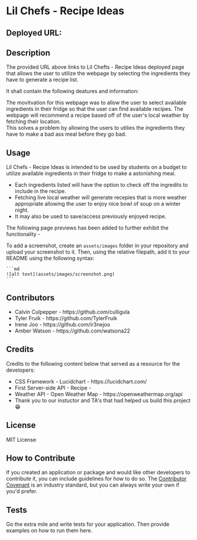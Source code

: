 # Lil Chefs - Recipe Ideas

## Deployed URL:

## Description

The provided URL above links to Lil Chefts - Recipe Ideas deployed page that allows the user to utilize the webpage by selecting the ingredients they have to generate a recipe list.

It shall contain the following deatures and information:

The movitvation for this webpage was to allow the user to select available ingredients in their fridge so that the user can find available recipes. The webpage will recommend a recipe based off of the user's local weather by fetching their location.  
This solves a problem by allowing the users to utilies the ingredients they have to make a bad ass meal before they go bad.

## Usage

Lil Chefs - Recipe Ideas is intended to be used by students on a budget to utilize available ingredients in their fridge to make a astonishing meal.

<ul>
<li>Each ingredients listed will have the option to check off the ingredits to include in the recipe.</li>
<li>Fetching live local weather will generate recepies that is more weather appropriate allowing the user to enjoy nice bowl of soup on a winter night.</li> 
<li>It may also be used to save/access previously enjoyed recipe.</li>
</ul>

The following page previews has been added to further exhibit the functionality -

To add a screenshot, create an `assets/images` folder in your repository and upload your screenshot to it. Then, using the relative filepath, add it to your README using the following syntax:

    ```md
    ![alt text](assets/images/screenshot.png)
    ```

## Contributors

<ul>
<li>Calvin Culpepper - https://github.com/culligula</li>
<li>Tyler Fruik - https://github.com/TylerFruik</li>
<li>Irene Joo - https://github.com/ir3nejoo</li>
<li>Amber Watson - https://github.com/watsona22</li>
</ul>

## Credits

Credits to the following content below that served as a resource for the developers:

<ul>
<li>CSS Framework - Lucidchart - https://lucidchart.com/</li>
<li>First Server-side API - Recipe -</li>
<li>Weather API - Open Weather Map - https://openweathermap.org/api</li>
<li>Thank you to our instuctor and TA's that had helped us build this project 😁</li>
</ul>

## License

MIT License

## How to Contribute

If you created an application or package and would like other developers to contribute it, you can include guidelines for how to do so. The [Contributor Covenant](https://www.contributor-covenant.org/) is an industry standard, but you can always write your own if you'd prefer.

## Tests

Go the extra mile and write tests for your application. Then provide examples on how to run them here.
